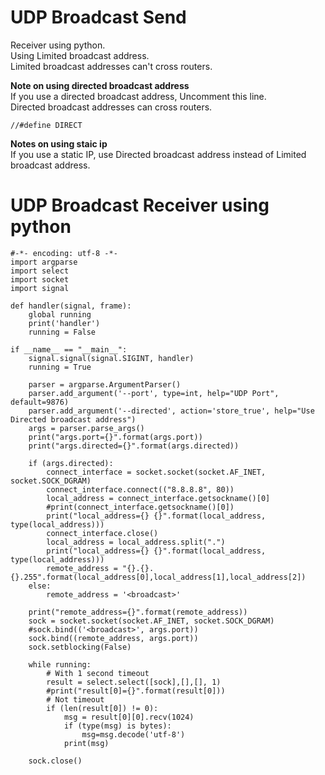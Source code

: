 # UDP Broadcast Send
Receiver using python.   
Using Limited broadcast address.   
Limited broadcast addresses can't cross routers.   

__Note on using directed broadcast address__   
If you use a directed broadcast address, Uncomment this line.   
Directed broadcast addresses can cross routers.   
```
//#define DIRECT
```

__Notes on using staic ip__   
If you use a static IP, use Directed broadcast address instead of Limited broadcast address.   

# UDP Broadcast Receiver using python
```
#-*- encoding: utf-8 -*-
import argparse
import select
import socket
import signal

def handler(signal, frame):
    global running
    print('handler')
    running = False

if __name__ == "__main__":
    signal.signal(signal.SIGINT, handler)
    running = True

    parser = argparse.ArgumentParser()
    parser.add_argument('--port', type=int, help="UDP Port", default=9876)
    parser.add_argument('--directed', action='store_true', help="Use Directed broadcast address")
    args = parser.parse_args()
    print("args.port={}".format(args.port))
    print("args.directed={}".format(args.directed))

    if (args.directed):
        connect_interface = socket.socket(socket.AF_INET, socket.SOCK_DGRAM)
        connect_interface.connect(("8.8.8.8", 80))
        local_address = connect_interface.getsockname()[0]
        #print(connect_interface.getsockname()[0])
        print("local_address={} {}".format(local_address, type(local_address)))
        connect_interface.close()
        local_address = local_address.split(".")
        print("local_address={} {}".format(local_address, type(local_address)))
        remote_address = "{}.{}.{}.255".format(local_address[0],local_address[1],local_address[2])
    else:
        remote_address = '<broadcast>'

    print("remote_address={}".format(remote_address))
    sock = socket.socket(socket.AF_INET, socket.SOCK_DGRAM)
    #sock.bind(('<broadcast>', args.port))
    sock.bind((remote_address, args.port))
    sock.setblocking(False)

    while running:
        # With 1 second timeout
        result = select.select([sock],[],[], 1)
        #print("result[0]={}".format(result[0]))
        # Not timeout
        if (len(result[0]) != 0):
            msg = result[0][0].recv(1024)
            if (type(msg) is bytes):
                msg=msg.decode('utf-8')
            print(msg)

    sock.close()
```
